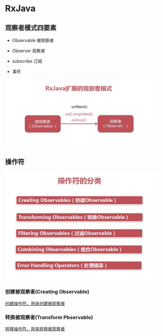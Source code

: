 # RxJava

## 观察者模式四要素

* Observable 被观察者

*  Observer 观察者

*  subscribe 订阅

*  事件

![观察者模式](/img/观察者模式.png)

## 操作符

![操作符分类](/img/操作符分类.png)

### 创建被观察者(Creating Observable)

[创建操作符，用来创建被观察者](/doc/创建操作符.md)

### 转换被观察者(Transform Pbservable)

[转换操作符，用来转换被观察者](/doc/转换操作符.md)